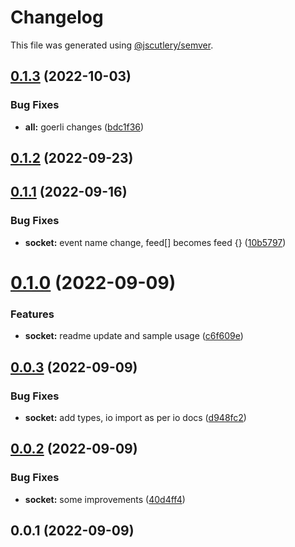 # Changelog

This file was generated using [@jscutlery/semver](https://github.com/jscutlery/semver).

## [0.1.3](https://github.com/ethereum-push-notification-service/push-sdk/compare/socket-0.1.2...socket-0.1.3) (2022-10-03)


### Bug Fixes

* **all:** goerli changes ([bdc1f36](https://github.com/ethereum-push-notification-service/push-sdk/commit/bdc1f361ce3d07ed2c75463e6ff037e98edb45f5))



## [0.1.2](https://github.com/ethereum-push-notification-service/epns-sdk/compare/socket-0.1.1...socket-0.1.2) (2022-09-23)



## [0.1.1](https://github.com/ethereum-push-notification-service/epns-sdk/compare/socket-0.1.0...socket-0.1.1) (2022-09-16)


### Bug Fixes

* **socket:** event name change, feed[] becomes feed {} ([10b5797](https://github.com/ethereum-push-notification-service/epns-sdk/commit/10b5797c856cea5b54489b48986a37912a4fafef))



# [0.1.0](https://github.com/ethereum-push-notification-service/epns-sdk/compare/socket-0.0.3...socket-0.1.0) (2022-09-09)


### Features

* **socket:** readme update and sample usage ([c6f609e](https://github.com/ethereum-push-notification-service/epns-sdk/commit/c6f609e71f4e1402ed0978bca4077ff180b2edf2))



## [0.0.3](https://github.com/ethereum-push-notification-service/epns-sdk/compare/socket-0.0.2...socket-0.0.3) (2022-09-09)


### Bug Fixes

* **socket:** add types, io import as per io docs ([d948fc2](https://github.com/ethereum-push-notification-service/epns-sdk/commit/d948fc25678773624373d3535449c5cc7e396368))



## [0.0.2](https://github.com/ethereum-push-notification-service/epns-sdk/compare/socket-0.0.1...socket-0.0.2) (2022-09-09)


### Bug Fixes

* **socket:** some improvements ([40d4ff4](https://github.com/ethereum-push-notification-service/epns-sdk/commit/40d4ff48282a758292f84fb1d89dadc6892e4bf8))



## 0.0.1 (2022-09-09)
